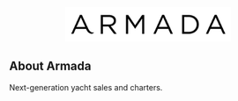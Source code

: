 <p align="center"><a href="https://armada.yachts" target="_blank"><img src="https://raw.githubusercontent.com/armada-org/art/master/logo-type/4%20PNG/2%20RGB/2%20B%26W/logo-type-rgb-black.png" width="300"></a></p>

## About Armada

Next-generation yacht sales and charters.
